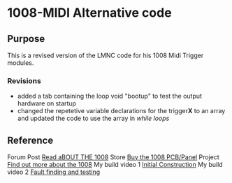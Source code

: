 # 1008-MIDI Alternative code 

## Purpose
This is a revised version of the LMNC code for his 1008 Midi Trigger modules.

### Revisions

-  added a tab containing the loop void "bootup" to test the output hardware on startup
-  changed the repetetive variable declarations for the trigger**X** to an array and updated the code to use the array in *while loops*

## Reference
Forum Post [Read aBOUT THE 1008](https://lookmumnocomputer.discourse.group/t/1008-midi-to-trigger/6199)
Store [Buy the 1008 PCB/Panel](https://store.lookmumnocomputer.com/collections/modules/products/1008)
Project [Find out more about the 1008](https://www.lookmumnocomputer.com/projects#/1008miditotrig)
My build video 1 [Initial Construction](https://youtu.be/TUqY9jdk5oM)
My build video 2 [Fault finding and testing]()
  
